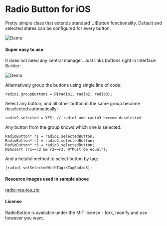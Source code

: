 # Radio Button for iOS
Pretty simple class that extends standard UIButton functionality.
Default and selected states can be configured for every button. 

![Demo](https://raw.github.com/onegray/RadioButton-ios/data/demo.gif)

#### Super easy to use
It does not need any central manager. Just links buttons right in Interface Builder:

![Demo](https://raw.github.com/onegray/RadioButton-ios/data/linking.gif)


Alternatively group the buttons using single line of code:

	radio1.groupButtons = @[radio1, radio2, radio3];


Select any button, and all other button in the same group become deselected automatically:

	radio2.selected = YES; // radio1 and radio3 become deselected


Any button from the group knows which one is selected:

	RadioButton* r1 = radio1.selectedButton;
	RadioButton* r2 = radio2.selectedButton;
	RadioButton* r3 = radio3.selectedButton;
	NSAssert (r1==r2 && r2==r3, @"Must be equal");

And a helpful method to select button by tag:

	[radio1 setSelectedWithTag:kTagRadio3];


#### Resource images used in sample above
[radio-res-ios.zip](https://raw.github.com/onegray/RadioButton-ios/data/radio-res-ios.zip)

#### License
RadioButton is available under the MIT license - fork, modify and use however you want.
